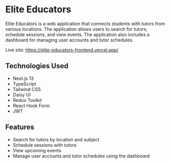 
# Elite Educators

Elite Educators is a web application that connects students with tutors from various locations. The application allows users to search for tutors, schedule sessions, and view events. The application also includes a dashboard for managing user accounts and tutor schedules.

Live site: https://elite-educators-frontend.vercel.app/

## Technologies Used

- Next.js 13
- TypeScript
- Tailwind CSS
- Daisy UI
- Redux Toolkit
- React Hook Form
- JWT

## Features

- Search for tutors by location and subject
- Schedule sessions with tutors
- View upcoming events
- Manage user accounts and tutor schedules using the dashboard
